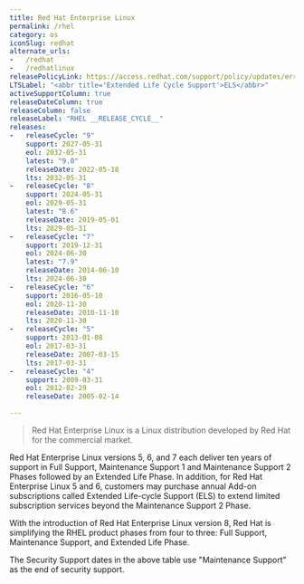 ```yaml
---
title: Red Hat Enterprise Linux
permalink: /rhel
category: os
iconSlug: redhat
alternate_urls:
-   /redhat
-   /redhatlinux
releasePolicyLink: https://access.redhat.com/support/policy/updates/errata
LTSLabel: "<abbr title='Extended Life Cycle Support'>ELS</abbr>"
activeSupportColumn: true
releaseDateColumn: true
releaseColumn: false
releaseLabel: "RHEL __RELEASE_CYCLE__"
releases:
-   releaseCycle: "9"
    support: 2027-05-31
    eol: 2032-05-31
    latest: "9.0"
    releaseDate: 2022-05-18
    lts: 2032-05-31
-   releaseCycle: "8"
    support: 2024-05-31
    eol: 2029-05-31
    latest: "8.6"
    releaseDate: 2019-05-01
    lts: 2029-05-31
-   releaseCycle: "7"
    support: 2019-12-31
    eol: 2024-06-30
    latest: "7.9"
    releaseDate: 2014-06-10
    lts: 2024-06-30
-   releaseCycle: "6"
    support: 2016-05-10
    eol: 2020-11-30
    releaseDate: 2010-11-10
    lts: 2020-11-30
-   releaseCycle: "5"
    support: 2013-01-08
    eol: 2017-03-31
    releaseDate: 2007-03-15
    lts: 2017-03-31
-   releaseCycle: "4"
    support: 2009-03-31
    eol: 2012-02-29
    releaseDate: 2005-02-14

---
```


> Red Hat Enterprise Linux is a Linux distribution developed by Red Hat for the commercial market.

Red Hat Enterprise Linux versions 5, 6, and 7 each deliver ten years of support in Full Support, Maintenance Support 1 and Maintenance Support 2 Phases followed by an Extended Life Phase. In addition, for Red Hat Enterprise Linux 5 and 6, customers may purchase annual Add-on subscriptions called Extended Life-cycle Support (ELS) to extend limited subscription services beyond the Maintenance Support 2 Phase.

With the introduction of Red Hat Enterprise Linux version 8, Red Hat is simplifying the RHEL product phases from four to three: Full Support, Maintenance Support, and Extended Life Phase.

The Security Support dates in the above table use "Maintenance Support" as the end of security support.
